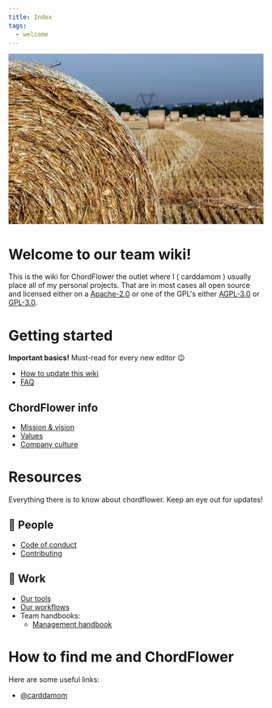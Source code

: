 ```yaml
---
title: Index
tags:
  - welcome
---
```


![Inspiration for ChordFlower](./header.png)

# Welcome to our team wiki!

This is the wiki for ChordFlower the outlet where I ( carddamom ) usually place all of my personal projects. That are in most cases all open source and licensed either on a [Apache-2.0](./licenses/apache-2.0) or one of the GPL's either [AGPL-3.0](./licenses/agpl-3.0) or [GPL-3.0](./licenses/gpl-3.0).

# Getting started

**Important basics!** Must-read for every new editor 😉

- [How to update this wiki](./wiki/update)
- [FAQ](./wiki/faq)

## ChordFlower info

- [Mission & vision](./corporate/mission)
- [Values](./corporate/values)
- [Company culture](./corporate/culture)

# Resources

Everything there is to know about chordflower. Keep an eye out for updates!

## 👤 People

- [Code of conduct](./corporate/code-of-conduct)
- [Contributing](./contributing)

## 💼 Work

- [Our tools](./management/tools)
- [Our workflows](./management/workflows)
- Team handbooks:
    - [Management handbook](./management)

# How to find me and ChordFlower

Here are some useful links:

- [@carddamom](mailto:%63%61%72%64%64%61%6D%6F%6D%40%63%68%6F%72%64%66%6C%6F%77%65%72%2E%63%63)
